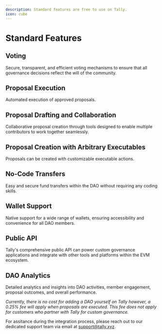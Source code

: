 ```yaml
---
description: Standard features are free to use on Tally.
icon: cube
---
```


# Standard Features

## **Voting**

Secure, transparent, and efficient voting mechanisms to ensure that all governance decisions reflect the will of the community.

## **Proposal Execution**

Automated execution of approved proposals.

## **Proposal Drafting and Collaboration**

Collaborative proposal creation through tools designed to enable multiple contributors to work together seamlessly.

## **Proposal Creation with Arbitrary Executables**

Proposals can be created with customizable executable actions.

## **No-Code Transfers**

Easy and secure fund transfers within the DAO without requiring any coding skills.

## **Wallet Support**

Native support for a wide range of wallets, ensuring accessibility and convenience for all DAO members.

## **Public API**

Tally's comprehensive public API can power custom governance applications and integrate with other tools and platforms within the EVM ecosystem.

## **DAO Analytics**

Detailed analytics and insights into DAO activities, member engagement, proposal outcomes, and overall performance.



_Currently, there is no cost for adding a DAO yourself on Tally however, a 0.25% fee will apply when proposals are executed. This fee does not apply for customers who partner with Tally for custom governance._&#x20;

For assitance during the integration process, please reach out to our dedicated support team via email at support@tally.xyz.
